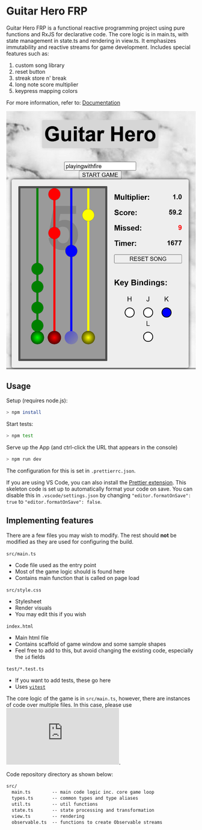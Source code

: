 # Guitar Hero FRP

Guitar Hero FRP is a functional reactive programming project using pure functions and RxJS for declarative code. The core logic is in main.ts, with state management in state.ts and rendering in view.ts. It emphasizes immutability and reactive streams for game development.
Includes special features such as:
1. custom song library
2. reset button
3. streak store n' break
4. long note score multiplier
5. keypress mapping colors

For more information, refer to: [Documentation](./Documentation.pdf)

![Guitar Hero](./guitarhero.png)


## Usage

Setup (requires node.js):

```bash
> npm install
```

Start tests:

```bash
> npm test
```

Serve up the App (and ctrl-click the URL that appears in the console)

```bash
> npm run dev
```


The configuration for this is set in `.prettierrc.json`.

If you are using VS Code, you can also install the [Prettier extension](https://marketplace.visualstudio.com/items?itemName=esbenp.prettier-vscode). This skeleton code is set up to automatically format your code on save. You can disable this in `.vscode/settings.json` by changing `"editor.formatOnSave": true` to `"editor.formatOnSave": false`.

## Implementing features

There are a few files you may wish to modify. The rest should **not** be modified as they are used for configuring the build.

`src/main.ts`

-   Code file used as the entry point
-   Most of the game logic should is found here
-   Contains main function that is called on page load

`src/style.css`

-   Stylesheet
-   Render visuals
-   You may edit this if you wish

`index.html`

-   Main html file
-   Contains scaffold of game window and some sample shapes
-   Feel free to add to this, but avoid changing the existing code, especially the `id` fields

`test/*.test.ts`

-   If you want to add tests, these go here
-   Uses [`vitest`](https://vitest.dev/api/)

The core logic of the game is in `src/main.ts`, however, there are instances of code over multiple files. In this case, please use ![TS Modules](https://www.typescriptlang.org/docs/handbook/modules.html).

Code repository directory as shown below:

```
src/
  main.ts        -- main code logic inc. core game loop
  types.ts       -- common types and type aliases
  util.ts        -- util functions
  state.ts       -- state processing and transformation
  view.ts        -- rendering
  observable.ts  -- functions to create Observable streams
```

